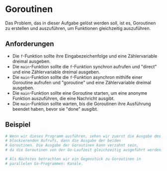 # Goroutinen

Das Problem, das in dieser Aufgabe gelöst werden soll, ist es, Goroutinen zu erstellen und auszuführen, um Funktionen gleichzeitig auszuführen.

## Anforderungen

- Die `f`-Funktion sollte ihre Eingabezeichenfolge und eine Zählervariable dreimal ausgeben.
- Die `main`-Funktion sollte die `f`-Funktion synchron aufrufen und "direct" und eine Zählervariable dreimal ausgeben.
- Die `main`-Funktion sollte die `f`-Funktion asynchron mithilfe einer Goroutine aufrufen und "goroutine" und eine Zählervariable dreimal ausgeben.
- Die `main`-Funktion sollte eine Goroutine starten, um eine anonyme Funktion auszuführen, die eine Nachricht ausgibt.
- Die `main`-Funktion sollte warten, bis die Goroutinen ihre Ausführung beendet haben, bevor sie "done" ausgibt.

## Beispiel

```sh
# Wenn wir dieses Programm ausführen, sehen wir zuerst die Ausgabe des
# blockierenden Aufrufs, dann die Ausgabe der beiden
# Goroutinen. Die Ausgabe der Goroutinen kann verzahnt sein,
# da die Goroutinen von der Go-Laufzeit gleichzeitig ausgeführt werden.

# Als Nächstes betrachten wir ein Gegenstück zu Goroutinen in
# parallelen Go-Programmen: Kanäle.
```
